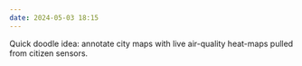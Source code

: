 ```yaml
---
date: 2024-05-03 18:15
---
```


Quick doodle idea: annotate city maps with live air-quality heat-maps pulled from citizen sensors. 